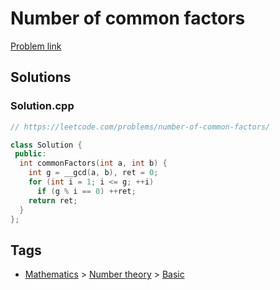 # Number of common factors

[Problem link](https://leetcode.com/problems/number-of-common-factors/)

## Solutions


### Solution.cpp
```cpp
// https://leetcode.com/problems/number-of-common-factors/

class Solution {
 public:
  int commonFactors(int a, int b) {
    int g = __gcd(a, b), ret = 0;
    for (int i = 1; i <= g; ++i)
      if (g % i == 0) ++ret;
    return ret;
  }
};
```
## Tags

* [Mathematics](/Collections/mathematics.md#mathematics) > [Number theory](/Collections/mathematics.md#number-theory) > [Basic](/Collections/mathematics.md#basic)
